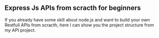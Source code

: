 ## Express Js APIs from scracth for beginners
If you already have some skill about node.js and want to build your own Restfull APIs from scracth, here I can show you the project structure from my API project.